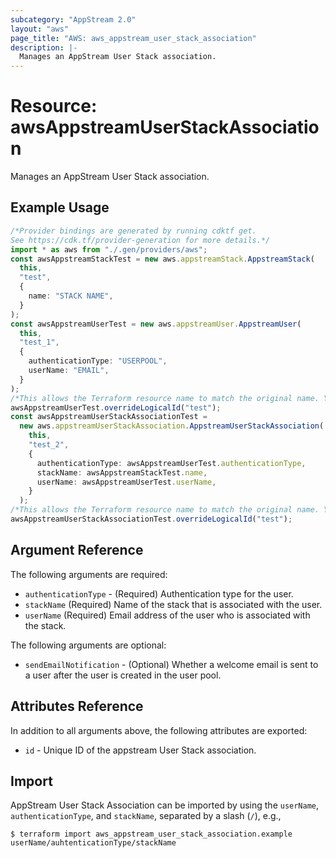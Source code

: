 ```yaml
---
subcategory: "AppStream 2.0"
layout: "aws"
page_title: "AWS: aws_appstream_user_stack_association"
description: |-
  Manages an AppStream User Stack association.
---
```


# Resource: awsAppstreamUserStackAssociation

Manages an AppStream User Stack association.

## Example Usage

```typescript
/*Provider bindings are generated by running cdktf get.
See https://cdk.tf/provider-generation for more details.*/
import * as aws from "./.gen/providers/aws";
const awsAppstreamStackTest = new aws.appstreamStack.AppstreamStack(
  this,
  "test",
  {
    name: "STACK NAME",
  }
);
const awsAppstreamUserTest = new aws.appstreamUser.AppstreamUser(
  this,
  "test_1",
  {
    authenticationType: "USERPOOL",
    userName: "EMAIL",
  }
);
/*This allows the Terraform resource name to match the original name. You can remove the call if you don't need them to match.*/
awsAppstreamUserTest.overrideLogicalId("test");
const awsAppstreamUserStackAssociationTest =
  new aws.appstreamUserStackAssociation.AppstreamUserStackAssociation(
    this,
    "test_2",
    {
      authenticationType: awsAppstreamUserTest.authenticationType,
      stackName: awsAppstreamStackTest.name,
      userName: awsAppstreamUserTest.userName,
    }
  );
/*This allows the Terraform resource name to match the original name. You can remove the call if you don't need them to match.*/
awsAppstreamUserStackAssociationTest.overrideLogicalId("test");

```

## Argument Reference

The following arguments are required:

* `authenticationType` - (Required) Authentication type for the user.
* `stackName` (Required) Name of the stack that is associated with the user.
* `userName` (Required) Email address of the user who is associated with the stack.

The following arguments are optional:

* `sendEmailNotification` - (Optional) Whether a welcome email is sent to a user after the user is created in the user pool.

## Attributes Reference

In addition to all arguments above, the following attributes are exported:

* `id` - Unique ID of the appstream User Stack association.

## Import

AppStream User Stack Association can be imported by using the `userName`, `authenticationType`, and `stackName`, separated by a slash (`/`), e.g.,

```console
$ terraform import aws_appstream_user_stack_association.example userName/auhtenticationType/stackName
```
